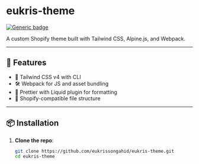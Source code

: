 # eukris-theme

[![Generic badge](https://img.shields.io/badge/course%20available%3F-yes-green.svg)](https://shields.io/)

A custom Shopify theme built with Tailwind CSS, Alpine.js, and Webpack.

---

## 🚀 Features

- 💨 Tailwind CSS v4 with CLI
- 🛠️ Webpack for JS and asset bundling
- 💅 Prettier with Liquid plugin for formatting
- 🧩 Shopify-compatible file structure

---

## 📦 Installation

1. **Clone the repo**:
   ```bash
   git clone https://github.com/eukrissongahid/eukris-theme.git
   cd eukris-theme
